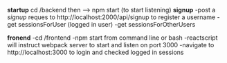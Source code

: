 **startup**
cd /backend then --> npm start (to start listening)
**signup**
-post a  *signup* reques to http://localhost:2000/api/signup to register a username
-get sessionsForUser (logged in user)
-get sessionsForOtherUsers

**fronend**
-cd /frontend
-npm start from command line or bash
-reactscript will instruct webpack server to start and listen on port 3000 
-navigate to http://localhost:3000 to login and checked logged in sessions

